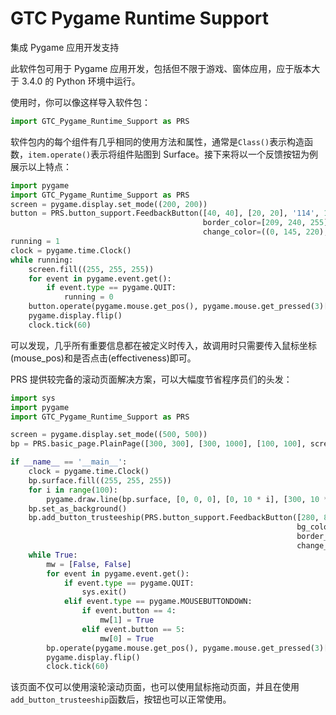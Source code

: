 # GTC Pygame Runtime Support
集成 Pygame 应用开发支持

此软件包可用于 Pygame 应用开发，包括但不限于游戏、窗体应用，应于版本大于 3.4.0 的 Python 环境中运行。

使用时，你可以像这样导入软件包：

```python
import GTC_Pygame_Runtime_Support as PRS
```

软件包内的每个组件有几乎相同的使用方法和属性，通常是`Class()`表示构造函数，`item.operate()`表示将组件贴图到 Surface。接下来将以一个反馈按钮为例展示以上特点：

```python
import pygame
import GTC_Pygame_Runtime_Support as PRS
screen = pygame.display.set_mode((200, 200))
button = PRS.button_support.FeedbackButton([40, 40], [20, 20], '114', 15, screen, bg_color=[0, 145, 220],
                                           border_color=[209, 240, 255], text_color=[255, 255, 255],
                                           change_color=((0, 145, 220), (0, 225, 0)))
running = 1
clock = pygame.time.Clock()
while running:
    screen.fill((255, 255, 255))
    for event in pygame.event.get():
        if event.type == pygame.QUIT:
            running = 0
    button.operate(pygame.mouse.get_pos(), pygame.mouse.get_pressed(3)[0])
    pygame.display.flip()
    clock.tick(60)

```
可以发现，几乎所有重要信息都在被定义时传入，故调用时只需要传入鼠标坐标(mouse_pos)和是否点击(effectiveness)即可。

PRS 提供较完备的滚动页面解决方案，可以大幅度节省程序员们的头发：

```python
import sys
import pygame
import GTC_Pygame_Runtime_Support as PRS

screen = pygame.display.set_mode((500, 500))
bp = PRS.basic_page.PlainPage([300, 300], [300, 1000], [100, 100], screen, 1.4, True)

if __name__ == '__main__':
    clock = pygame.time.Clock()
    bp.surface.fill((255, 255, 255))
    for i in range(100):
        pygame.draw.line(bp.surface, [0, 0, 0], [0, 10 * i], [300, 10 * i])
    bp.set_as_background()
    bp.add_button_trusteeship(PRS.button_support.FeedbackButton([280, 80], (10, 30), '114514', 62, bp.surface,
                                                                bg_color=[0, 145, 220],
                                                                border_color=[209, 240, 255], text_color=(255, 255, 255),
                                                                change_color=((0, 145, 220), (0, 220, 145))))
    while True:
        mw = [False, False]
        for event in pygame.event.get():
            if event.type == pygame.QUIT:
                sys.exit()
            elif event.type == pygame.MOUSEBUTTONDOWN:
                if event.button == 4:
                    mw[1] = True
                elif event.button == 5:
                    mw[0] = True
        bp.operate(pygame.mouse.get_pos(), pygame.mouse.get_pressed(3)[0], mw, True)
        pygame.display.flip()
        clock.tick(60)
```
该页面不仅可以使用滚轮滚动页面，也可以使用鼠标拖动页面，并且在使用`add_button_trusteeship`函数后，按钮也可以正常使用。

